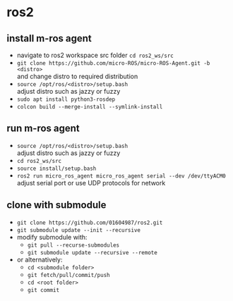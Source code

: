 # ros2

## install m-ros agent
- navigate to ros2 workspace src folder `cd ros2_ws/src`
- `git clone https://github.com/micro-ROS/micro-ROS-Agent.git -b <distro>` <br>
    and change distro to required distribution
- `source /opt/ros/<distro>/setup.bash` <br>
adjust distro such as jazzy or fuzzy
- `sudo apt install python3-rosdep`
- `colcon build --merge-install --symlink-install`

## run m-ros agent
- `source /opt/ros/<distro>/setup.bash` <br>
adjust distro such as jazzy or fuzzy
- `cd ros2_ws/src`
- `source install/setup.bash`
- `ros2 run micro_ros_agent micro_ros_agent serial --dev /dev/ttyACM0` <br>
adjust serial port or use UDP protocols for network

## clone with submodule
- `git clone https://github.com/01604987/ros2.git`
- `git submodule update --init --recursive`
- modify submodule with:
    - `git pull --recurse-submodules`
    - `git submodule update --recursive --remote`
- or alternatively:
    - `cd <submodule folder>`
    - `git fetch/pull/commit/push`
    - `cd <root folder>`
    - `git commit`